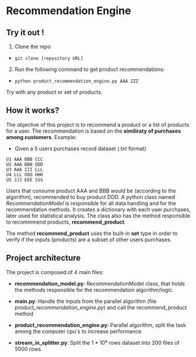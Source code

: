# Recommendation Engine


## Try it out !
1. Clone the repo 
* ```git clone [repository URL]```
2. Run the following command to get product recommendations:
* ```python product_recommendation_engine.py AAA ZZZ```

Try with any product or set of products.


## How it works?
The objective of this project is to recommend a product or a list of products for a user. The recommendation is based on the **similiraty of purchases among customers**. 
Example:
* Given a 5 users purchases record dataset (.txt format)

```
U1 AAA BBB CCC
U2 AAA BBB DDD
U3 AAA III LLL
U4 LLL OOO HHH
U5 JJJ EEE SSS
```

Users that consume product AAA and BBB would be (according to the algorithm), recommended to buy product DDD. A python class named *RecommendationModel* is responsible for all data handling and for the recommendation methods. It creates a dictionary with each user purchases, later used for statistical analysis. The class also has the method responsible to recommmend products, **recommend_product**.

The method **recommend_product** uses the built-in **set** type in order to verify if the inputs (products) are a subset of other users purchases.

## Project architecture 

The project is composed of 4 main files:

* **recommendation_model.py**:
RecommendationModel class, that holds the methods responsible for the recommendation algorithm/logic.

* **main.py**:
Handle the inputs from the parallel algorithm (file *product_recommendation_engine.py*) and call the recommend_product method

* **product_recommendation_engine.py**:
Parallel algorithm, split the task among the computer cpu's to increase performance


* **stream_in_splitter.py**:
Split the 1 * 10⁶ rows dataset into 200 files of 5000 rows.




